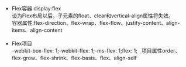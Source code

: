 *  Flex容器 display:flex<br>
设为Flex布局以后，子元素的float、clear和vertical-align属性将失效。<br>
容器属性:flex-direction、flex-wrap、flex-flow、justify-content、align-items、align-content<br><br>
*  Flex项目 <br> -webkit-box-flex: 1;-webkit-flex: 1;-ms-flex: 1;flex: 1;
   项目属性order、flex-grow、flex-shrink、flex-basis、flex、align-self
